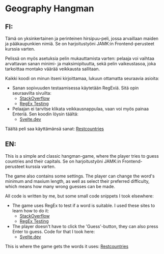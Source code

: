 
# Geography Hangman

## FI:

Tämä on yksinkertainen ja perinteinen hirsipuu-peli, jossa arvaillaan maiden ja pääkaupunkien nimiä. Se on harjoitustyöni JAMK:in Frontend-perusteet kurssia varten.

Pelissä on myös asetuksia pelin mukauttamista varten: pelaaja voi vaihtaa arvattavan sanan minimi- ja maksimipituutta, sekä pelin vaikeustasoa, joka tarkoittaa montako väärää veikkausta sallitaan.

Kaikki koodi on minun itseni kirjoittamaa, lukuun ottamatta seuraavia asioita:
- Sanan sopivuuden testaamisessa käytetään RegExiä. Sitä opin seuraavilta sivuilta:
	- [StackOverflow](https://stackoverflow.com/questions/12778083/regex-with-space-and-letters-only)
	- [RegEx Testing](https://www.regextester.com/95029)
- Pelaajan ei tarvitse klikata veikkausnappulaa, vaan voi myös painaa Enteriä. Sen koodin löysin täältä:
	- [Svelte.dev](https://svelte.dev/repl/d99826cdac4f4fdf8064f5b6a31676ff?version=3.18.2)

Täältä peli saa käyttämänsä sanat: [Restcountries](https://restcountries.eu/rest/v2/all)

## EN:

This is a simple and classic hangman-game, where the player tries to guess countries and their capitals. Se on harjoitustyöni JAMK:in Frontend-perusteet kurssia varten.

The game also contains some settings. The player can change the word's minimum and maxium length, as well as select their preferred difficulty, which means how many wrong guesses can be made.

All code is written by me, but some small code snippets I took elsewhere:
- The game uses RegEx to test if a word is suitable. I used these sites to learn how to do it:
	- [StackOverflow](https://stackoverflow.com/questions/12778083/regex-with-space-and-letters-only)
	- [RegEx Testing](https://www.regextester.com/95029)
- The player doesn't have to click the 'Guess'-button, they can also press Enter to guess. Code for that I took here:
	- [Svelte.dev](https://svelte.dev/repl/d99826cdac4f4fdf8064f5b6a31676ff?version=3.18.2)

This is where the game gets the words it uses: [Restcountries](https://restcountries.eu/rest/v2/all)